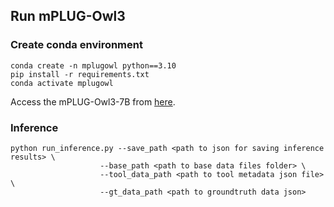 ## Run mPLUG-Owl3

### Create conda environment

```
conda create -n mplugowl python==3.10
pip install -r requirements.txt
conda activate mplugowl 
```

Access the mPLUG-Owl3-7B from [here](https://huggingface.co/mPLUG/mPLUG-Owl3-7B-240728).


### Inference

```
python run_inference.py --save_path <path to json for saving inference results> \
					--base_path <path to base data files folder> \
				 	--tool_data_path <path to tool metadata json file> \
 					--gt_data_path <path to groundtruth data json>
```

